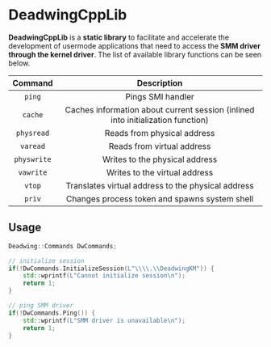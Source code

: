 # DeadwingCppLib

**DeadwingCppLib** is a **static library** to facilitate and accelerate the development of usermode applications that need to access the **SMM driver through the kernel driver**. The list of available library functions can be seen below.

|   Command   |                                  Description                                    |
|    :---:    |                                     :---:                                       |
| `ping`      | Pings SMI handler                                                               |
| `cache`     | Caches information about current session (inlined into initialization function) |
| `physread`  | Reads from physical address                                                     |
| `varead`    | Reads from virtual address                                                      |
| `physwrite` | Writes to the physical address                                                  |
| `vawrite`   | Writes to the virtual address                                                   |
| `vtop`      | Translates virtual address to the physical address                              |
| `priv`      | Changes process token and spawns system shell                                   |

## Usage

```cpp
Deadwing::Commands DwCommands;

// initialize session
if(!DwCommands.InitializeSession(L"\\\\.\\DeadwingKM")) {
	std::wprintf(L"Cannot initialize session\n");
	return 1;
}

// ping SMM driver
if(!DwCommands.Ping()) {
	std::wprintf(L"SMM driver is unavailable\n");
	return 1;
}
```
